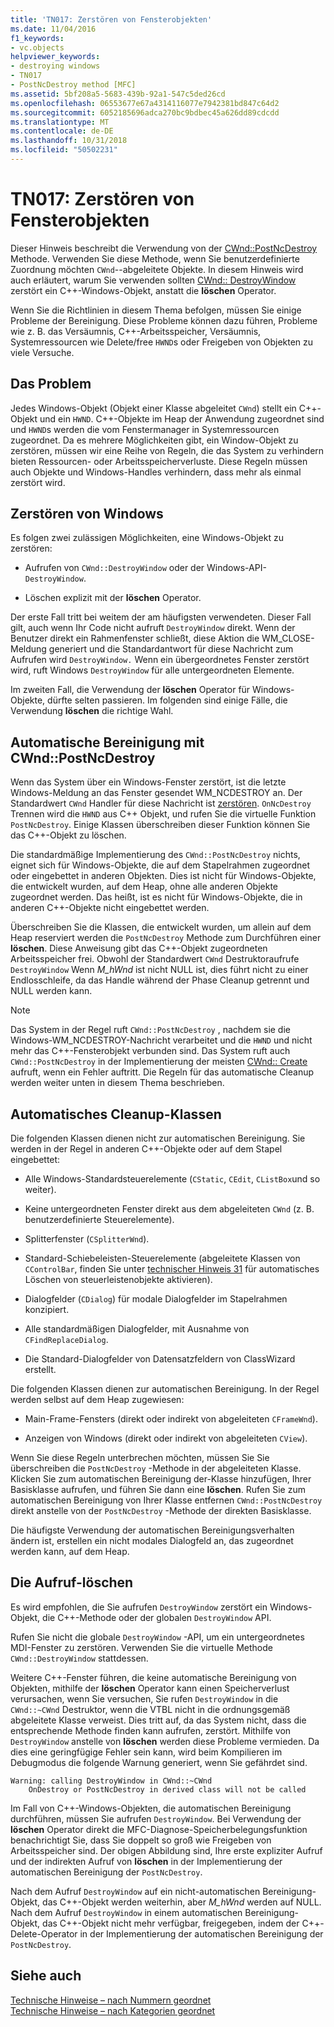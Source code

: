 ```yaml
---
title: 'TN017: Zerstören von Fensterobjekten'
ms.date: 11/04/2016
f1_keywords:
- vc.objects
helpviewer_keywords:
- destroying windows
- TN017
- PostNcDestroy method [MFC]
ms.assetid: 5bf208a5-5683-439b-92a1-547c5ded26cd
ms.openlocfilehash: 06553677e67a4314116077e7942381bd847c64d2
ms.sourcegitcommit: 6052185696adca270bc9bdbec45a626dd89cdcdd
ms.translationtype: MT
ms.contentlocale: de-DE
ms.lasthandoff: 10/31/2018
ms.locfileid: "50502231"
---
```

# <a name="tn017-destroying-window-objects"></a>TN017: Zerstören von Fensterobjekten

Dieser Hinweis beschreibt die Verwendung von der [CWnd::PostNcDestroy](../mfc/reference/cwnd-class.md#postncdestroy) Methode. Verwenden Sie diese Methode, wenn Sie benutzerdefinierte Zuordnung möchten `CWnd`--abgeleitete Objekte. In diesem Hinweis wird auch erläutert, warum Sie verwenden sollten [CWnd:: DestroyWindow](../mfc/reference/cwnd-class.md#destroywindow) zerstört ein C++-Windows-Objekt, anstatt die **löschen** Operator.

Wenn Sie die Richtlinien in diesem Thema befolgen, müssen Sie einige Probleme der Bereinigung. Diese Probleme können dazu führen, Probleme wie z. B. das Versäumnis, C++-Arbeitsspeicher, Versäumnis, Systemressourcen wie Delete/free `HWND`s oder Freigeben von Objekten zu viele Versuche.

## <a name="the-problem"></a>Das Problem

Jedes Windows-Objekt (Objekt einer Klasse abgeleitet `CWnd`) stellt ein C++-Objekt und ein `HWND`. C++-Objekte im Heap der Anwendung zugeordnet sind und `HWND`s werden die vom Fenstermanager in Systemressourcen zugeordnet. Da es mehrere Möglichkeiten gibt, ein Window-Objekt zu zerstören, müssen wir eine Reihe von Regeln, die das System zu verhindern bieten Ressourcen- oder Arbeitsspeicherverluste. Diese Regeln müssen auch Objekte und Windows-Handles verhindern, dass mehr als einmal zerstört wird.

## <a name="destroying-windows"></a>Zerstören von Windows

Es folgen zwei zulässigen Möglichkeiten, eine Windows-Objekt zu zerstören:

- Aufrufen von `CWnd::DestroyWindow` oder der Windows-API- `DestroyWindow`.

- Löschen explizit mit der **löschen** Operator.

Der erste Fall tritt bei weitem der am häufigsten verwendeten. Dieser Fall gilt, auch wenn Ihr Code nicht aufruft `DestroyWindow` direkt. Wenn der Benutzer direkt ein Rahmenfenster schließt, diese Aktion die WM_CLOSE-Meldung generiert und die Standardantwort für diese Nachricht zum Aufrufen wird `DestroyWindow.` Wenn ein übergeordnetes Fenster zerstört wird, ruft Windows `DestroyWindow` für alle untergeordneten Elemente.

Im zweiten Fall, die Verwendung der **löschen** Operator für Windows-Objekte, dürfte selten passieren. Im folgenden sind einige Fälle, die Verwendung **löschen** die richtige Wahl.

## <a name="auto-cleanup-with-cwndpostncdestroy"></a>Automatische Bereinigung mit CWnd::PostNcDestroy

Wenn das System über ein Windows-Fenster zerstört, ist die letzte Windows-Meldung an das Fenster gesendet WM_NCDESTROY an. Der Standardwert `CWnd` Handler für diese Nachricht ist [zerstören](../mfc/reference/cwnd-class.md#onncdestroy). `OnNcDestroy` Trennen wird die `HWND` aus C++ Objekt, und rufen Sie die virtuelle Funktion `PostNcDestroy`. Einige Klassen überschreiben dieser Funktion können Sie das C++-Objekt zu löschen.

Die standardmäßige Implementierung des `CWnd::PostNcDestroy` nichts, eignet sich für Windows-Objekte, die auf dem Stapelrahmen zugeordnet oder eingebettet in anderen Objekten. Dies ist nicht für Windows-Objekte, die entwickelt wurden, auf dem Heap, ohne alle anderen Objekte zugeordnet werden. Das heißt, ist es nicht für Windows-Objekte, die in anderen C++-Objekte nicht eingebettet werden.

Überschreiben Sie die Klassen, die entwickelt wurden, um allein auf dem Heap reserviert werden die `PostNcDestroy` Methode zum Durchführen einer **löschen**. Diese Anweisung gibt das C++-Objekt zugeordneten Arbeitsspeicher frei. Obwohl der Standardwert `CWnd` Destruktoraufrufe `DestroyWindow` Wenn *M_hWnd* ist nicht NULL ist, dies führt nicht zu einer Endlosschleife, da das Handle während der Phase Cleanup getrennt und NULL werden kann.

> [!NOTE]
>  Das System in der Regel ruft `CWnd::PostNcDestroy` , nachdem sie die Windows-WM_NCDESTROY-Nachricht verarbeitet und die `HWND` und nicht mehr das C++-Fensterobjekt verbunden sind. Das System ruft auch `CWnd::PostNcDestroy` in der Implementierung der meisten [CWnd:: Create](../mfc/reference/cwnd-class.md#create) aufruft, wenn ein Fehler auftritt. Die Regeln für das automatische Cleanup werden weiter unten in diesem Thema beschrieben.

## <a name="auto-cleanup-classes"></a>Automatisches Cleanup-Klassen

Die folgenden Klassen dienen nicht zur automatischen Bereinigung. Sie werden in der Regel in anderen C++-Objekte oder auf dem Stapel eingebettet:

- Alle Windows-Standardsteuerelemente (`CStatic`, `CEdit`, `CListBox`und so weiter).

- Keine untergeordneten Fenster direkt aus dem abgeleiteten `CWnd` (z. B. benutzerdefinierte Steuerelemente).

- Splitterfenster (`CSplitterWnd`).

- Standard-Schiebeleisten-Steuerelemente (abgeleitete Klassen von `CControlBar`, finden Sie unter [technischer Hinweis 31](../mfc/tn031-control-bars.md) für automatisches Löschen von steuerleistenobjekte aktivieren).

- Dialogfelder (`CDialog`) für modale Dialogfelder im Stapelrahmen konzipiert.

- Alle standardmäßigen Dialogfelder, mit Ausnahme von `CFindReplaceDialog`.

- Die Standard-Dialogfelder von Datensatzfeldern von ClassWizard erstellt.

Die folgenden Klassen dienen zur automatischen Bereinigung. In der Regel werden selbst auf dem Heap zugewiesen:

- Main-Frame-Fensters (direkt oder indirekt von abgeleiteten `CFrameWnd`).

- Anzeigen von Windows (direkt oder indirekt von abgeleiteten `CView`).

Wenn Sie diese Regeln unterbrechen möchten, müssen Sie Sie überschreiben die `PostNcDestroy` -Methode in der abgeleiteten Klasse. Klicken Sie zum automatischen Bereinigung der-Klasse hinzufügen, Ihrer Basisklasse aufrufen, und führen Sie dann eine **löschen**. Rufen Sie zum automatischen Bereinigung von Ihrer Klasse entfernen `CWnd::PostNcDestroy` direkt anstelle von der `PostNcDestroy` -Methode der direkten Basisklasse.

Die häufigste Verwendung der automatischen Bereinigungsverhalten ändern ist, erstellen ein nicht modales Dialogfeld an, das zugeordnet werden kann, auf dem Heap.

## <a name="when-to-call-delete"></a>Die Aufruf-löschen

Es wird empfohlen, die Sie aufrufen `DestroyWindow` zerstört ein Windows-Objekt, die C++-Methode oder der globalen `DestroyWindow` API.

Rufen Sie nicht die globale `DestroyWindow` -API, um ein untergeordnetes MDI-Fenster zu zerstören. Verwenden Sie die virtuelle Methode `CWnd::DestroyWindow` stattdessen.

Weitere C++-Fenster führen, die keine automatische Bereinigung von Objekten, mithilfe der **löschen** Operator kann einen Speicherverlust verursachen, wenn Sie versuchen, Sie rufen `DestroyWindow` in die `CWnd::~CWnd` Destruktor, wenn die VTBL nicht in die ordnungsgemäß abgeleitete Klasse verweist. Dies tritt auf, da das System nicht, dass die entsprechende Methode finden kann aufrufen, zerstört. Mithilfe von `DestroyWindow` anstelle von **löschen** werden diese Probleme vermieden. Da dies eine geringfügige Fehler sein kann, wird beim Kompilieren im Debugmodus die folgende Warnung generiert, wenn Sie gefährdet sind.

```
Warning: calling DestroyWindow in CWnd::~CWnd
    OnDestroy or PostNcDestroy in derived class will not be called
```

Im Fall von C++-Windows-Objekten, die automatischen Bereinigung durchführen, müssen Sie aufrufen `DestroyWindow`. Bei Verwendung der **löschen** Operator direkt die MFC-Diagnose-Speicherbelegungsfunktion benachrichtigt Sie, dass Sie doppelt so groß wie Freigeben von Arbeitsspeicher sind. Der obigen Abbildung sind, Ihre erste expliziter Aufruf und der indirekten Aufruf von **löschen** in der Implementierung der automatischen Bereinigung der `PostNcDestroy`.

Nach dem Aufruf `DestroyWindow` auf ein nicht-automatischen Bereinigung-Objekt, das C++-Objekt werden weiterhin, aber *M_hWnd* werden auf NULL. Nach dem Aufruf `DestroyWindow` in einem automatischen Bereinigung-Objekt, das C++-Objekt nicht mehr verfügbar, freigegeben, indem der C++-Delete-Operator in der Implementierung der automatischen Bereinigung der `PostNcDestroy`.

## <a name="see-also"></a>Siehe auch

[Technische Hinweise – nach Nummern geordnet](../mfc/technical-notes-by-number.md)<br/>
[Technische Hinweise – nach Kategorien geordnet](../mfc/technical-notes-by-category.md)

